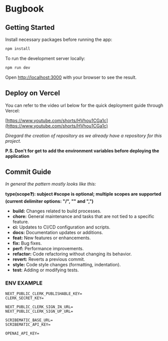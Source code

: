 # Bugbook

## Getting Started

Install necessary packages before running the app:

```bash
npm install
```

To run the development server locally:

```bash
npm run dev
```

Open [http://localhost:3000](http://localhost:3000) with your browser to see the
result.

## Deploy on Vercel

You can refer to the video url below for the quick deployment guide through
Vercel:

[https://www.youtube.com/shorts/HVhou1CGa1c](https://www.youtube.com/shorts/HVhou1CGa1c)

_Diregard the creation of repository as we already have a repository for this
project._

**P.S. Don't for get to add the environment variables before deploying the
application**

## Commit Guide

_In general the pattern mostly looks like this:_

**type(scope❓): subject #scope is optional; multiple scopes are supported
(current delimiter options: "/", "\" and ",")**

- **build:** Changes related to build processes.
- **chore:** General maintenance and tasks that are not tied to a specific
  feature.
- **ci:** Updates to CI/CD configuration and scripts.
- **docs:** Documentation updates or additions.
- **feat:** New features or enhancements.
- **fix:** Bug fixes.
- **perf:** Performance improvements.
- **refactor:** Code refactoring without changing its behavior.
- **revert:** Reverts a previous commit.
- **style:** Code style changes (formatting, indentation).
- **test:** Adding or modifying tests.

### ENV EXAMPLE

```
NEXT_PUBLIC_CLERK_PUBLISHABLE_KEY=
CLERK_SECRET_KEY=

NEXT_PUBLIC_CLERK_SIGN_IN_URL=
NEXT_PUBLIC_CLERK_SIGN_UP_URL=

SCRIBEMATIC_BASE_URL=
SCRIBEMATIC_API_KEY=

OPENAI_API_KEY=
```
